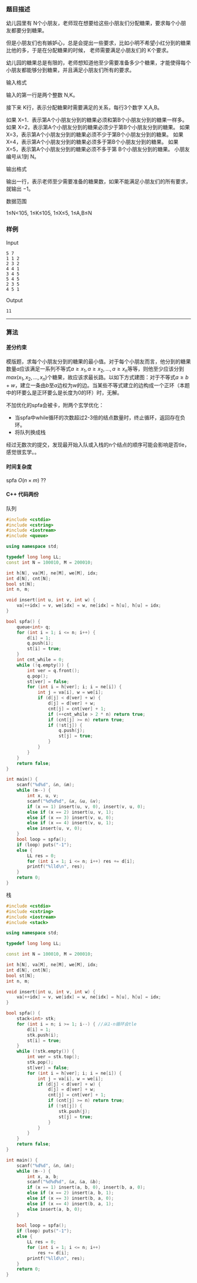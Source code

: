 [//]: # "推荐题解模板，请替换blablabla等内容 ^^"

### 题目描述

幼儿园里有 N个小朋友，老师现在想要给这些小朋友们分配糖果，要求每个小朋友都要分到糖果。

但是小朋友们也有嫉妒心，总是会提出一些要求，比如小明不希望小红分到的糖果比他的多，于是在分配糖果的时候， 老师需要满足小朋友们的 K个要求。

幼儿园的糖果总是有限的，老师想知道他至少需要准备多少个糖果，才能使得每个小朋友都能够分到糖果，并且满足小朋友们所有的要求。

输入格式

输入的第一行是两个整数 N,K。

接下来 K行，表示分配糖果时需要满足的关系，每行3个数字 X,A,B。

如果 X=1．表示第A个小朋友分到的糖果必须和第B个小朋友分到的糖果一样多。如果 X=2，表示第A个小朋友分到的糖果必须少于第B个小朋友分到的糖果。
如果 X=3，表示第A个小朋友分到的糖果必须不少于第B个小朋友分到的糖果。
如果 X=4，表示第A个小朋友分到的糖果必须多于第B个小朋友分到的糖果。
如果 X=5，表示第A个小朋友分到的糖果必须不多于第 B个小朋友分到的糖果。
小朋友编号从1到 N。

输出格式

输出一行，表示老师至少需要准备的糖果数，如果不能满足小朋友们的所有要求，就输出 −1。

数据范围

1≤N<105,
1≤K≤105,
1≤X≤5,
1≤A,B≤N

### 样例

Input

```
5 7
1 1 2
2 3 2
4 4 1
3 4 5
5 4 5
2 3 5
4 5 1
```

Output

```
11
```

----------

### 算法

#### 差分约束

模版题，求每个小朋友分到的糖果的最小值。对于每个小朋友而言，他分到的糖果数量$a$应该满足一系列不等式$a \ge x_{1}, a \ge x_{2}, ... , a \ge x_{n}$等等，则他至少应该分到$max ( x_{1}, x_{2}, ..., x_{n} )$个糖果，故应该求最长路。以如下方式建图：对于不等式$a \ge b + w$，建立一条由$b$至$a$边权为$w$的边。当某些不等式建立的边构成一个正环（本题中的环要么是正环要么是长度为0的环）时，无解。

不加优化的spfa会被卡，附两个玄学优化：
- 当spfa中while循环的次数超过2-3倍的结点数量时，终止循环，返回存在负环。
- 将队列换成栈

经过无数次的提交，发现最开始入队或入栈的n个结点的顺序可能会影响是否tle，感觉很玄学。。

#### 时间复杂度

spfa $O(n \times m)$ ??

#### C++ 代码两份

队列
``` cpp
#include <cstdio>
#include <cstring>
#include <iostream>
#include <queue>

using namespace std;

typedef long long LL;
const int N = 100010, M = 200010;

int h[N], va[M], ne[M], we[M], idx;
int d[N], cnt[N];
bool st[N];
int n, m;

void insert(int u, int v, int w) {
    va[++idx] = v, we[idx] = w, ne[idx] = h[u], h[u] = idx;
}

bool spfa() {
    queue<int> q;
    for (int i = 1; i <= n; i++) {
        d[i] = 1;
        q.push(i);
        st[i] = true;
    }
    int cnt_while = 0;
    while (!q.empty()) {
        int ver = q.front();
        q.pop();
        st[ver] = false;
        for (int i = h[ver]; i; i = ne[i]) {
            int j = va[i], w = we[i];
            if (d[j] < d[ver] + w) {
                d[j] = d[ver] + w;
                cnt[j] = cnt[ver] + 1;
                if (++cnt_while > 2 * n) return true;
                if (cnt[j] >= n) return true;
                if (!st[j]) {
                    q.push(j);
                    st[j] = true;
                }
            }
        }
    }
    return false;
}

int main() {
    scanf("%d%d", &n, &m);
    while (m--) {
        int x, u, v;
        scanf("%d%d%d", &x, &u, &v);
        if (x == 1) insert(u, v, 0), insert(v, u, 0);
        else if (x == 2) insert(u, v, 1);
        else if (x == 3) insert(v, u, 0);
        else if (x == 4) insert(v, u, 1);
        else insert(u, v, 0);
    }
    bool loop = spfa();
    if (loop) puts("-1");
    else {
        LL res = 0;
        for (int i = 1; i <= n; i++) res += d[i];
        printf("%lld\n", res);
    }
    return 0;
}
```

栈
``` cpp
#include <cstdio>
#include <cstring>
#include <iostream>
#include <stack>

using namespace std;

typedef long long LL;

const int N = 100010, M = 200010;

int h[N], va[M], ne[M], we[M], idx;
int d[N], cnt[N];
bool st[N];
int n, m;

void insert(int u, int v, int w) {
    va[++idx] = v, we[idx] = w, ne[idx] = h[u], h[u] = idx;
}

bool spfa() {
    stack<int> stk;
    for (int i = n; i >= 1; i--) { //从1-n循环会tle
        d[i] = 1;
        stk.push(i);
        st[i] = true;
    }
    while (!stk.empty()) {
        int ver = stk.top();
        stk.pop();
        st[ver] = false;
        for (int i = h[ver]; i; i = ne[i]) {
            int j = va[i], w = we[i];
            if (d[j] < d[ver] + w) {
                d[j] = d[ver] + w;
                cnt[j] = cnt[ver] + 1;
                if (cnt[j] >= n) return true;
                if (!st[j]) {
                    stk.push(j);
                    st[j] = true;
                }
            }
        }
    }
    return false;
}

int main() {
    scanf("%d%d", &n, &m);
    while (m--) {
        int x, a, b;
        scanf("%d%d%d", &x, &a, &b);
        if (x == 1) insert(a, b, 0), insert(b, a, 0);
        else if (x == 2) insert(a, b, 1);
        else if (x == 3) insert(b, a, 0);
        else if (x == 4) insert(b, a, 1);
        else insert(a, b, 0);
    }
    
    bool loop = spfa();
    if (loop) puts("-1");
    else {
        LL res = 0;
        for (int i = 1; i <= n; i++)
            res += d[i];
        printf("%lld\n", res);
    }
    return 0;
}
```
